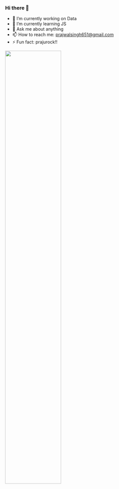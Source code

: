 ### Hi there 👋

- 🔭 I’m currently working on Data
- 🌱 I’m currently learning JS
- 💬 Ask me about anything
- 📫 How to reach me: prajwalsingh651@gmail.com
- ⚡ Fun fact: prajurock!!
<img src= "https://github-readme-stats.vercel.app/api?username=prajurock&count_private=true&show_icons=true&theme=dark" width = "60%" align = "center">
